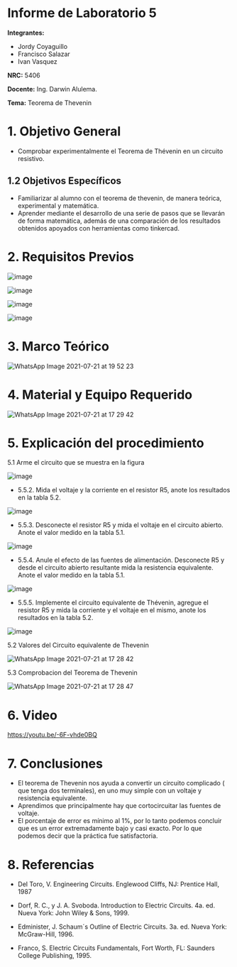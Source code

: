 # Informe de Laboratorio 5
**Integrantes:**

- Jordy Coyaguillo
- Francisco Salazar
- Ivan Vasquez

 **NRC:** 5406
 
 **Docente:** Ing. Darwin Alulema.
 
 **Tema:** Teorema de Thevenin
# 1. Objetivo General

- Comprobar experimentalmente el Teorema de Thévenin en un circuito resistivo.


## 1.2 Objetivos Específicos

- Familiarizar al alumno con el teorema de thevenin, de manera teórica, experimental y matemática.
- Aprender mediante el desarrollo de una serie de pasos que se llevarán de forma matemática, además de una comparación de los resultados obtenidos apoyados con herramientas como tinkercad.


# 2. Requisitos Previos

![image](https://user-images.githubusercontent.com/85137954/126643617-31ce77c7-264c-45ea-8697-7fa8df31ea44.png)

![image](https://user-images.githubusercontent.com/85137954/126643766-aa52e8e3-4bae-4852-ab9d-82bcbe58dd27.png)

![image](https://user-images.githubusercontent.com/85137954/126643934-fe6240d4-4d30-4d89-b59d-77148667a6ac.png)

![image](https://user-images.githubusercontent.com/85137954/126644061-4fae09a2-1101-4c19-9880-66211b3aa226.png)

# 3. Marco Teórico

![WhatsApp Image 2021-07-21 at 19 52 23](https://user-images.githubusercontent.com/85137954/126723986-76c34239-76f5-420f-90f8-24d3c68dec10.jpeg)

# 4. Material y Equipo Requerido

![WhatsApp Image 2021-07-21 at 17 29 42](https://user-images.githubusercontent.com/85137954/126568183-acc50bcc-145a-4014-b086-637dc75a0c78.jpeg)

# 5. Explicación del procedimiento

5.1 Arme el circuito que se muestra en la figura

![image](https://user-images.githubusercontent.com/85137954/126644202-b01e596a-8251-44db-9c4d-53608d625d03.png)

- 5.5.2. Mida el voltaje y la corriente en el resistor R5, anote los resultados en la tabla 5.2.

![image](https://user-images.githubusercontent.com/85137954/126644530-da0a9471-0bb8-4494-bb8d-82f6c1680135.png)

- 5.5.3. Desconecte el resistor R5 y mida el voltaje en el circuito abierto. Anote el valor
medido en la tabla 5.1.

![image](https://user-images.githubusercontent.com/85137954/126644659-d9ba92d2-78d9-4b2e-b899-5761aeeab12a.png)

- 5.5.4. Anule el efecto de las fuentes de alimentación. Desconecte R5 y desde el circuito
abierto resultante mida la resistencia equivalente. Anote el valor medido en la tabla 5.1.

![image](https://user-images.githubusercontent.com/85137954/126644833-2a14bbea-dce7-4595-baf6-4348a6140b24.png)

- 5.5.5. Implemente el circuito equivalente de Thévenin, agregue el resistor R5 y mida la
corriente y el voltaje en el mismo, anote los resultados en la tabla 5.2.

![image](https://user-images.githubusercontent.com/85137954/126644922-5f381459-3643-43be-afbb-93c03a327c25.png)

5.2 Valores del Circuito equivalente de Thevenin

![WhatsApp Image 2021-07-21 at 17 28 42](https://user-images.githubusercontent.com/85137954/126568066-9a829e45-1264-4724-90e7-2539da593a29.jpeg)

5.3 Comprobacion del Teorema de Thevenin

![WhatsApp Image 2021-07-21 at 17 28 47](https://user-images.githubusercontent.com/85137954/126568074-5b9aba59-80cc-4876-84b8-524f97966464.jpeg)

# 6. Video

https://youtu.be/-6F-vhde0BQ

# 7. Conclusiones

- El teorema de Thevenin nos ayuda a convertir un circuito complicado ( que tenga dos terminales), en uno muy simple con un voltaje y resistencia equivalente.
- Aprendimos que principalmente hay que cortocircuitar las fuentes de voltaje. 
- El porcentaje de error es mínimo al 1%, por lo tanto podemos concluir  que es un error extremadamente bajo y casi exacto. Por lo que podemos decir que la práctica fue satisfactoria.

# 8. Referencias

- Del Toro, V. Engineering Circuits. Englewood Cliffs, NJ: Prentice  Hall, 1987

- Dorf, R. C., y J. A. Svoboda. Introduction to Electric Circuits.
4a. ed. Nueva York: John Wiley & Sons, 1999.

- Edminister, J. Schaum´s Outline of Electric Circuits. 3a. ed.
Nueva York: McGraw-Hill, 1996.

- Franco, S. Electric Circuits Fundamentals, Fort Worth, FL:
Saunders College Publishing, 1995.


